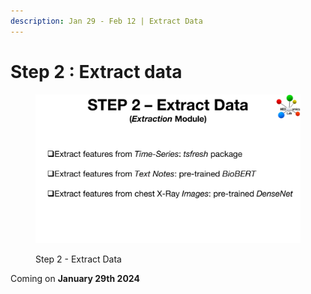 ```yaml
---
description: Jan 29 - Feb 12 | Extract Data
---
```


# Step 2 : Extract data

<figure><img src="../.gitbook/assets/MEDomicsLab-TestingPhase-10.png" alt=""><figcaption><p>Step 2 - Extract Data</p></figcaption></figure>

Coming on **January 29th 2024**
